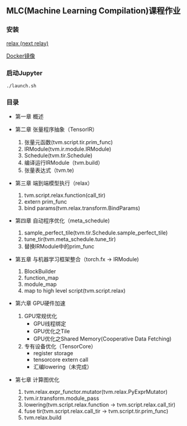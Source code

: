 ## MLC(Machine Learning Compilation)课程作业

### 安装
[relax (next relay)](https://github.com/mlc-ai/relax.git)

[Docker镜像](https://hub.docker.com/repository/docker/tedder/mlc/general)

### 启动Jupyter
```shell
./launch.sh
```

### 目录
- 第一章 概述

- 第二章 张量程序抽象（TensorIR）
    1. 张量元函数(tvm.script.tir.prim_func)
    2. IRModule(tvm.ir.module.IRModule)
    2. Schedule(tvm.tir.Schedule)
    3. 编译运行IRModule（tvm.build）
    4. 张量表达式（tvm.te)

- 第三章 端到端模型执行（relax）
    1. tvm.script.relax.function(call_tir)
    2. extern prim_func
    3. bind params(tvm.relax.transform.BindParams)

- 第四章 自动程序优化（meta_schedule)
    1. sample_perfect_tile(tvm.tir.Schedule.sample_perfect_tile)
    2. tune_tir(tvm.meta_schedule.tune_tir)
    3. 替换IRModule中的prim_func

- 第五章 与机器学习框架整合（torch.fx -> IRModule)
    1. BlockBuilder
    2. function_map
    3. module_map
    4. map to high level script(tvm.script.relax)

- 第六章 GPU硬件加速
    1. GPU常规优化
        - GPU线程绑定
        - GPU优化之Tile
        - GPU优化之Shared Memory(Cooperative Data Fetching)
    2. 专有设备优化（TensorCore）
        - register storage
        - tensorcore extern call
        - 汇编lowering（未完成）

- 第七章 计算图优化
    1. tvm.relax.expr_functor.mutator(tvm.relax.PyExprMutator)
    2. tvm.ir.transform.module_pass
    3. lowering(tvm.script.relax.function -> tvm.script.relax.call_tir)
    4. fuse tir(tvm.script.relax.call_tir -> tvm.script.tir.prim_func)
    5. tvm.relax.build
